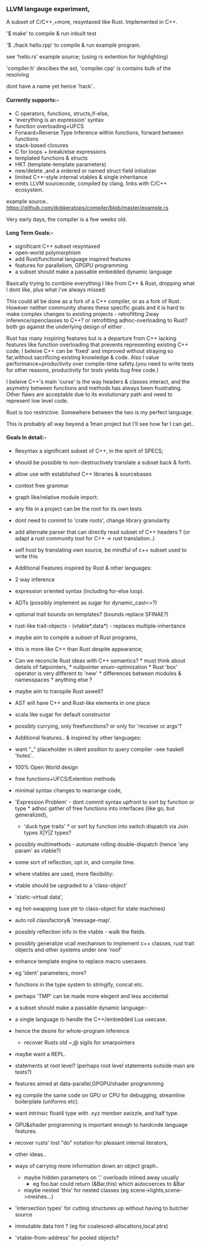### LLVM langauge experiment,

A subset of C/C++,+more, resyntaxed like Rust.  Implemented in C++.

'$ make' to compile & run inbuilt test

'$ ./hack hello.rpp' to compile & run example program.

see 'hello.rs' example source; (using rs extention for highlighting)

'compiler.h' descibes the ast, 'compiler.cpp' is contains bulk of the resolving

dont have a name yet hence 'hack'..

#### Currently supports:-

 * C operators, functions, structs,if-else, 
 * 'everything is an expression' syntax
 * function overloading+UFCS
 * Forward+Reverse Type Inference within functions, forward between functions
 * stack-based closures
 * C for loops + break/else expressions
 * templated functions & structs
 * HKT (template-template parameters)
 * new/delete ,and a ordered or named struct field initializer
 * limited C++-style internal vtables & single inheritance
 * emits LLVM sourcecode, compiled by clang, links with C/C++ ecosystem.

example source..
https://github.com/dobkeratops/compiler/blob/master/example.rs

Very early days, the compiler is a few weeks old.

#### Long Term Goals:-

 * significant C++ subset resyntaxed
 * open-world polymorphism
 * add Rust/functional language inspired features
 * features for parallelism, GPGPU programming
 * a subset should make a passable embedded dynamic language

Basically trying to combine everything I like from C++ & Rust, dropping what I dont like, plus what i've always missed.

This could all be done as a fork of a C++ compiler, or as a fork of Rust. However neither community shares these specific goals and it is hard to make complex changes to existing projects - retrofitting 2way inference/openclasses to C++? or retrofitting adhoc-overloading to Rust? both go against the underlying design of either .

Rust has many inspiring features but is a departure from C++ lacking features like function overloading that prevents representing existing C++ code;
I beleive C++ can be 'fixed' and improved without straying so far,without sacrificing existing knowledge & code. Also I value performance+productivity over compile-time safety.(you need to write tests for other reasons, productivity for *tests* yields bug free code.)

I beleive C++'s main 'curse' is the way headers & classes interact, and the asymetry between functions and methods has always been frustrating. Other flaws are acceptable due to its evolutionary path and need to represent low level code.

Rust is too restrictive. Somewhere between the two is my perfect language.

This is probably all way beyond a 1man project but I'll see how far I can get..

#### Goals In detail:-

 * Resyntax a significant subset of C++, in the spirit of SPECS; 
  * should be possible to non-destructively translate a subset back & forth.
  * allow use with established C++ libraries & sourcebases
  * context free grammar
  * graph like/relative module import: 
   * any file in a project can be the root for its own tests
   * dont need to commit to 'crate roots', change library granularity
  * add alternate parser that can directly read subset of C++ headers ?
     (or adapt a rust community tool for C++ -> rust translation..)
  * self host by translating own source, be mindful of c++ subset used to write this

 * Additional Features inspired by Rust & other languages:
  * 2 way inference
  * expression oriented syntax (including for-else loop).
  * ADTs (possibly implement as sugar for dynamic_cast<>?)
  * optional trait bounds on templates? (bounds replace SFINAE?)
  * rust-like trait-objects - (vtable*,data*) - replaces multiple-inheritance
  * maybe aim to compile a subset of Rust programs,
   * this is more like C++ than Rust despite appearance;
   * Can we reconcile Rust ideas with C++ semantics?
    * must think about details of fatpointers, 
    * nullpointer enum-optimization
    * Rust 'box' operator is very different to 'new'
    * differences between modules & namesspaces 
    * anything else ?
  * maybe aim to transpile Rust aswell?
   * AST will have C++ and Rust-like elements in one place
  * scala like sugar for default constructor
  * possibly currying, only freefunctions? or only for 'receiver or args'?

 * Additional features..  & inspired by other languages:
  * want "_" placeholder in ident position to query compiler -see haskell 'holes'..
  * 100% Open World design 
   * free functions+UFCS/Extention methods
   * minimal syntax changes to rearrange code,
   * 'Expression Problem' - dont commit syntax upfront to sort by function or type
    * adhoc gather of free functions into interfaces (like go, but generalized),
     * 'duck type traits' 
    * or sort by function into switch dispatch via Join types X|Y|Z types?
  * possibly multimethods - automate rolling double-dispatch (hence 'any param' as vtable?)
  * some sort of reflection, opt in, and compile time.
  * where vtables are used, more flexibility: 
   * vtable should be upgraded to a 'class-object'
   * 'static-virtual data', 
   * eg hot-swapping (use ptr to class-object for state machines)
   * auto roll classfactory& 'message-map'.
   * possibly reflection info in the vtable - walk the fields.
   * possibly generalize vcall mechanism to implement c++ classes, rust trait objects and other systems under one 'roof'

 * enhance template engine to replace macro usecases.
  * eg 'ident' parameters, more?
  * functions in the type system to stringify, concat etc.
  * perhaps 'TMP' can be made more elegent and less accidental

 * a subset should make a passable dynamic language:-
  * a single language to handle the C++/embedded Lua usecase.
  * hence the desire for whole-program inference
    * recover Rusts old ~,@ sigils for smarpointers
  * maybe want a REPL.
  * statements at root level? (perhaps root level statements outside main are tests?)

 * features aimed at data-parallel,GPGPU/shader programming 
  * eg compile the same code on GPU or CPU for debugging, streamline boilerplate (uniforms etc).
  * want intrinsic float4 type with .xyz member swizzle, and half type.
  * GPU&shader programming is important enough to hardcode language features.
  * recover rusts' lost "do" notation for pleasant internal iterators, 

 * other ideas..
  * ways of carrying more information down an object graph..
    * maybe hidden parameters on '.' overloads inlined away usually
      * eg foo.bar could return  (&Bar,this) which autocoerces to &Bar 
    * maybe nested 'this' for nested classes (eg scene->lights,scene->meshes...)
  * 'intersection types' for cutting structures up without having to butcher source
  * immutable data hint ? (eg for coalesced-allocations,local ptrs)
  * 'vtable-from-address' for pooled objects?